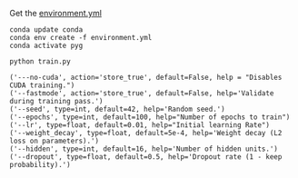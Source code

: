Get the [environment.yml](https://github.com/Shakib-IO/Graph-Network/blob/Basic_GNN/environment.yml)
```
conda update conda
conda env create -f environment.yml
conda activate pyg 
```

```
python train.py
```

```
('---no-cuda', action='store_true', default=False, help = "Disables CUDA training.")
('--fastmode', action='store_true', default=False, help='Validate during training pass.')
('--seed', type=int, default=42, help='Random seed.')
('--epochs', type=int, default=100, help="Number of epochs to train")
('--lr', type=float, default=0.01, help="Initial learning Rate")
('--weight_decay', type=float, default=5e-4, help='Weight decay (L2 loss on parameters).')
('--hidden', type=int, default=16, help='Number of hidden units.')
('--dropout', type=float, default=0.5, help='Dropout rate (1 - keep probability).')
```
